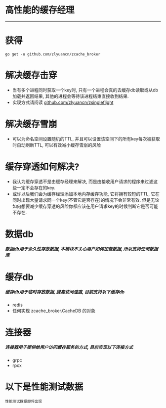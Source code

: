 # 高性能的缓存经理

---

# 获得
`go get -u github.com/zlyuancn/zcache_broker`

# 解决缓存击穿

+ 当有多个进程同时获取一个key时, 只有一个进程会真的去缓存db读取或从db加载并返回结果, 其他的进程会等待该进程结束直接收到结果.
+ 实现方式请阅读 [github.com/zlyuancn/zsingleflight](https://github.com/zlyuancn/zsingleflight)

# 解决缓存雪崩

+ 可以为命名空间设置随机的TTL, 并且可以设置该空间下的所有key每次被获取时自动刷新TTL, 可以有效减小缓存雪崩的风险

# 缓存穿透如何解决?

+ 我认为缓存穿透不是由缓存经理来解决, 而是由接收用户请求的程序来过滤这些一定不会存在的key.
+ 或许以后我们会为缓存经理添加本地内存缓存功能, 它将拥有较短的TTL, 它在同时出现大量请求同一个key(不管它是否存在)的情况下会非常有效. 但是无论如何想要减少缓存穿透的风险你都应该在用户请求key的时候判断它是否可能不存在.

# 数据db
##### 数据db用于永久性存放数据, 本模块不关心用户如何加载数据, 所以支持任何数据库

# 缓存db
##### 缓存db用于临时存放数据, 提高访问速度, 目前支持以下缓存db
+ redis
+ 任何实现 zcache_broker.CacheDB 的对象

# 连接器
##### 连接器用于提供给用户访问缓存服务的方式, 目前实现以下连接方式
+ grpc
+ rpcx


# 以下是性能测试数据
```
性能测试数据即将出现
```
